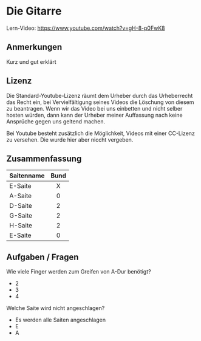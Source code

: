 
# Die Gitarre
Lern-Video:
https://www.youtube.com/watch?v=gH-8-p0FwK8

## Anmerkungen
Kurz und gut erklärt

## Lizenz
Die Standard-Youtube-Lizenz räumt dem Urheber durch das Urheberrecht das Recht ein, bei Vervielfältigung seines Videos die Löschung von diesem zu beantragen. Wenn wir das Video bei uns einbetten und nicht selber hosten würden, dann kann der Urheber meiner Auffassung nach keine Ansprüche gegen uns geltend machen.

Bei Youtube besteht zusätzlich die Möglichkeit, Videos mit einer CC-Lizenz zu versehen. Die wurde hier aber niccht vergeben.

## Zusammenfassung

| Saitenname        | Bund           |
| ------------- |:-------------:|
| E-Saite | X |
| A-Saite | 0      |
| D-Saite| 2      |
| G-Saite| 2      |
| H-Saite| 2      |
| E-Saite| 0      |




## Aufgaben / Fragen
Wie viele Finger werden zum Greifen von A-Dur benötigt?
+ 2
+ 3
+ 4

Welche Saite wird nicht angeschlagen?
+ Es werden alle Saiten angeschlagen
+ E
+ A
